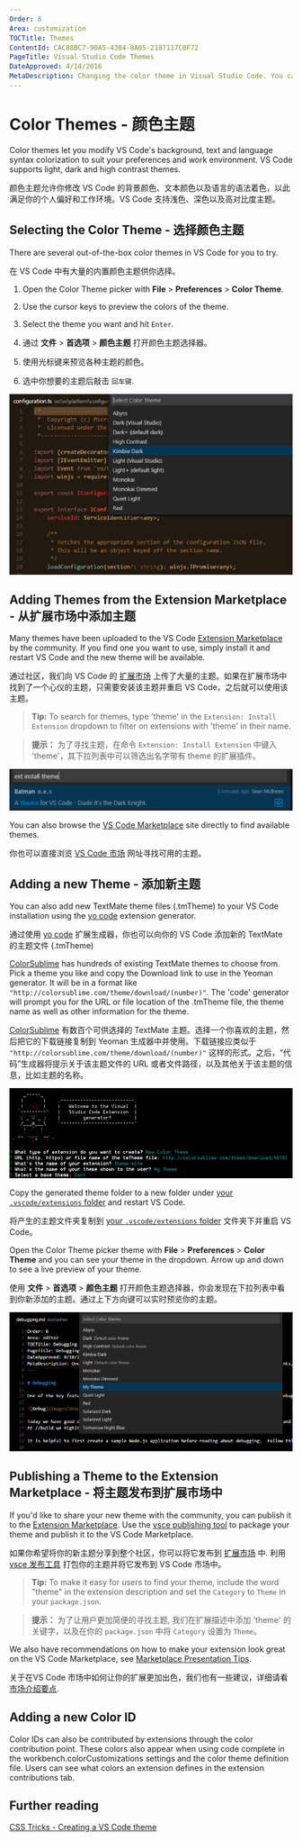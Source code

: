 ```yaml
---
Order: 6
Area: customization
TOCTitle: Themes
ContentId: CAC88BC7-90A5-4384-8A05-2187117C0F72
PageTitle: Visual Studio Code Themes
DateApproved: 4/14/2016
MetaDescription: Changing the color theme in Visual Studio Code. You can use color themes provided by VS Code, the community or create your own new themes.  TextMate .tmTheme files are supported.
---
```


# Color Themes - 颜色主题

Color themes let you modify VS Code's background, text and language syntax colorization to suit your preferences and work environment. VS Code supports light, dark and high contrast themes.

颜色主题允许你修改 VS Code 的背景颜色、文本颜色以及语言的语法着色，以此满足你的个人偏好和工作环境。VS Code 支持浅色、深色以及高对比度主题。

## Selecting the Color Theme - 选择颜色主题

There are several out-of-the-box color themes in VS Code for you to try.

在 VS Code 中有大量的内置颜色主题供你选择。

1. Open the Color Theme picker with **File** > **Preferences** > **Color Theme**.
2. Use the cursor keys to preview the colors of the theme.
3. Select the theme you want and hit `Enter`.

4. 通过 **文件** > **首选项** > **颜色主题** 打开颜色主题选择器。
5. 使用光标键来预览各种主题的颜色。
6. 选中你想要的主题后敲击 `回车键`.

![Themes in the Command Palette](images/themes/colorthemes.png)

## Adding Themes from the Extension Marketplace - 从扩展市场中添加主题

Many themes have been uploaded to the VS Code [Extension Marketplace](/md/编辑器/扩展市场.md) by the community.  If you find one you want to use, simply install it and restart VS Code and the new theme will be available.

通过社区，我们向 VS Code 的 [扩展市场](/md/编辑器/扩展市场.md) 上传了大量的主题。如果在扩展市场中找到了一个心仪的主题，只需要安装该主题并重启 VS Code，之后就可以使用该主题。

> **Tip:** To search for themes, type 'theme' in the `Extension: Install Extension` dropdown to filter on extensions with 'theme' in their name.

> **提示：** 为了寻找主题，在命令 `Extension: Install Extension` 中键入 'theme'，其下拉列表中可以筛选出名字带有 theme 的扩展插件。

![filter theme extensions](images/themes/filter-theme.png)

You can also browse the [VS Code Marketplace](https://marketplace.visualstudio.com/vscode/Themes) site directly to find available themes.

你也可以直接浏览 [VS Code 市场](https://marketplace.visualstudio.com/vscode/Themes) 网址寻找可用的主题。

## Adding a new Theme - 添加新主题

You can also add new TextMate theme files (.tmTheme) to your VS Code installation using the [yo code](/docs/工具/yocode.md) extension generator.

通过使用 [yo code](/md/工具/yocode扩展生成器.md) 扩展生成器，你也可以向你的 VS Code 添加新的 TextMate 的主题文件 (.tmTheme)

[ColorSublime](http://colorsublime.com) has hundreds of existing TextMate themes to choose from.  Pick a theme you like and copy the Download link to use in the Yeoman generator.  It will be in a format like `"http://colorsublime.com/theme/download/(number)"`.  The 'code' generator will prompt you for the URL or file location of the .tmTheme file, the theme name as well as other information for the theme.

[ColorSublime](http://colorsublime.com) 有数百个可供选择的 TextMate 主题。选择一个你喜欢的主题，然后把它的下载链接复制到 Yeoman 生成器中并使用。下载链接应类似于 `"http://colorsublime.com/theme/download/(number)"` 这样的形式。之后，“代码”生成器将提示关于该主题文件的 URL 或者文件路径，以及其他关于该主题的信息，比如主题的名称。

![yo code theme](images/themes/yocodetheme.png)

Copy the generated theme folder to a new folder under [your `.vscode/extensions` folder](/md/扩展/安装-扩展.md#your-extensions-folder) and restart VS Code.

将产生的主题文件夹复制到 [your `.vscode/extensions` folder](/md/扩展/安装-扩展.md#your-extensions-folder) 文件夹下并重启 VS Code。

Open the Color Theme picker theme with **File** > **Preferences** > **Color Theme** and you can see your theme in the dropdown.  Arrow up and down to see a live preview of your theme.

使用 **文件** > **首选项** > **颜色主题** 打开颜色主题选择器，你会发现在下拉列表中看到你新添加的主题。通过上下方向键可以实时预览你的主题。

![select my theme](images/themes/mytheme.png)

## Publishing a Theme to the Extension Marketplace - 将主题发布到扩展市场中

If you'd like to share your new theme with the community, you can publish it to the [Extension Marketplace](/md/编辑器/扩展市场.md). Use the [vsce publishing tool](/md/工具/vse命令行工具.md) to package your theme and publish it to the VS Code Marketplace.

如果你希望将你的新主题分享到整个社区，你可以将它发布到 [扩展市场](/md/编辑器/扩展市场.md) 中. 利用 [vsce 发布工具](/md/工具/vse命令行工具.md) 打包你的主题并将它发布到 VS Code 市场中。

> **Tip:** To make it easy for users to find your theme, include the word "theme" in the extension description and set the `Category` to `Theme` in your `package.json`.

> **提示：** 为了让用户更加简便的寻找主题, 我们在扩展描述中添加 'theme' 的关键字，以及在你的 `package.json` 中将 `Category` 设置为 `Theme`。

We also have recommendations on how to make your extension look great on the VS Code Marketplace, see [Marketplace Presentation Tips](/md/扩展API/扩展manifest文件.md#marketplace-presentation-tips).

关于在VS Code 市场中如何让你的扩展更加出色，我们也有一些建议，详细请看[市场介绍要点](/md/扩展API/扩展manifest文件.md#marketplace-presentation-tips).

## Adding a new Color ID

Color IDs can also be contributed by extensions through the color contribution point. These colors also appear when using code complete in the workbench.colorCustomizations settings and the color theme definition file. Users can see what colors an extension defines in the extension contributions tab.

## Further reading

[CSS Tricks - Creating a VS Code theme](https://css-tricks.com/creating-a-vs-code-theme)

